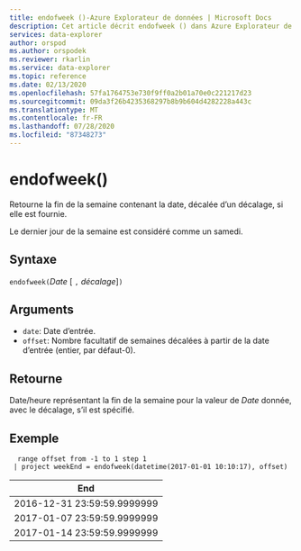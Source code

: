 ```yaml
---
title: endofweek ()-Azure Explorateur de données | Microsoft Docs
description: Cet article décrit endofweek () dans Azure Explorateur de données.
services: data-explorer
author: orspod
ms.author: orspodek
ms.reviewer: rkarlin
ms.service: data-explorer
ms.topic: reference
ms.date: 02/13/2020
ms.openlocfilehash: 57fa1764753e730f9ff0a2b01a70e0c221217d23
ms.sourcegitcommit: 09da3f26b4235368297b8b9b604d4282228a443c
ms.translationtype: MT
ms.contentlocale: fr-FR
ms.lasthandoff: 07/28/2020
ms.locfileid: "87348273"
---
```

# <a name="endofweek"></a>endofweek()

Retourne la fin de la semaine contenant la date, décalée d’un décalage, si elle est fournie.

Le dernier jour de la semaine est considéré comme un samedi.

## <a name="syntax"></a>Syntaxe

`endofweek(`*Date* [ `,` *décalage*]`)`

## <a name="arguments"></a>Arguments

* `date`: Date d’entrée.
* `offset`: Nombre facultatif de semaines décalées à partir de la date d’entrée (entier, par défaut-0).

## <a name="returns"></a>Retourne

Date/heure représentant la fin de la semaine pour la valeur de *Date* donnée, avec le décalage, s’il est spécifié.

## <a name="example"></a>Exemple

```kusto
  range offset from -1 to 1 step 1
 | project weekEnd = endofweek(datetime(2017-01-01 10:10:17), offset)  

```

|End|
|---|
|2016-12-31 23:59:59.9999999|
|2017-01-07 23:59:59.9999999|
|2017-01-14 23:59:59.9999999|